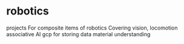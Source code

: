 # robotics
projects
For composite items
of robotics
Covering vision, locomotion
associative AI
gcp for storing data
material understanding 
